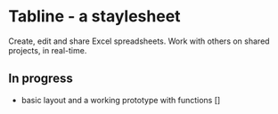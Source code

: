 # Tabline - a staylesheet 
Create, edit and share Excel spreadsheets. Work with others on shared projects, in real-time.

## In progress
- basic layout and a working prototype with functions  []
